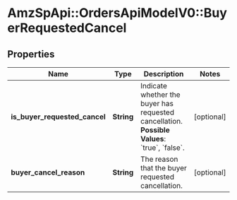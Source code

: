 # AmzSpApi::OrdersApiModelV0::BuyerRequestedCancel

## Properties
Name | Type | Description | Notes
------------ | ------------- | ------------- | -------------
**is_buyer_requested_cancel** | **String** | Indicate whether the buyer has requested cancellation.  **Possible Values**: &#x60;true&#x60;, &#x60;false&#x60;. | [optional] 
**buyer_cancel_reason** | **String** | The reason that the buyer requested cancellation. | [optional] 

